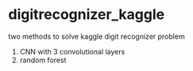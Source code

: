 # digitrecognizer_kaggle

two methods to solve kaggle digit recognizer problem
1. CNN with 3 convolutional layers
2. random forest
